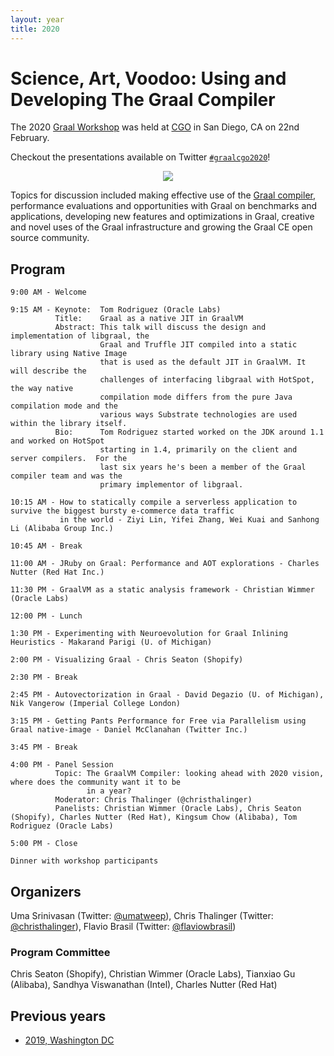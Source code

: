 ```yaml
---
layout: year
title: 2020
---
```


# Science, Art, Voodoo: Using and Developing The Graal Compiler
The 2020 [Graal Workshop](/) was held at [CGO](http://cgo.org/cgo2020/) in
San Diego, CA on 22nd February.

Checkout the presentations available on Twitter [`#graalcgo2020`](https://twitter.com/search?q=%23graalcgo2020&src=typd)!

<p style="text-align: center">
<img src="graalcgo2020.jpeg" class="rounded img-fluid" style="max-width: 100%" />
</p>


Topics for discussion included making effective use of the [Graal
compiler](https://github.com/oracle/graal), performance evaluations and
opportunities with Graal on benchmarks and applications, developing new
features and optimizations in Graal, creative and novel uses of the Graal
infrastructure and growing the Graal CE open source community.



## Program 
    9:00 AM - Welcome

    9:15 AM - Keynote:  Tom Rodriguez (Oracle Labs)
              Title:    Graal as a native JIT in GraalVM
              Abstract: This talk will discuss the design and implementation of libgraal, the
                        Graal and Truffle JIT compiled into a static library using Native Image
                        that is used as the default JIT in GraalVM. It will describe the
                        challenges of interfacing libgraal with HotSpot, the way native
                        compilation mode differs from the pure Java compilation mode and the
                        various ways Substrate technologies are used within the library itself.
              Bio:      Tom Rodriguez started worked on the JDK around 1.1 and worked on HotSpot
                        starting in 1.4, primarily on the client and server compilers.  For the
                        last six years he's been a member of the Graal compiler team and was the
                        primary implementor of libgraal.

    10:15 AM - How to statically compile a serverless application to survive the biggest bursty e-commerce data traffic 
               in the world - Ziyi Lin, Yifei Zhang, Wei Kuai and Sanhong Li (Alibaba Group Inc.)

    10:45 AM - Break

    11:00 AM - JRuby on Graal: Performance and AOT explorations - Charles Nutter (Red Hat Inc.)

    11:30 PM - GraalVM as a static analysis framework - Christian Wimmer (Oracle Labs)

    12:00 PM - Lunch

    1:30 PM - Experimenting with Neuroevolution for Graal Inlining Heuristics - Makarand Parigi (U. of Michigan)

    2:00 PM - Visualizing Graal - Chris Seaton (Shopify)

    2:30 PM - Break

    2:45 PM - Autovectorization in Graal - David Degazio (U. of Michigan), Nik Vangerow (Imperial College London)

    3:15 PM - Getting Pants Performance for Free via Parallelism using Graal native-image - Daniel McClanahan (Twitter Inc.)

    3:45 PM - Break

    4:00 PM - Panel Session
              Topic: The GraalVM Compiler: looking ahead with 2020 vision, where does the community want it to be 
                     in a year?
              Moderator: Chris Thalinger (@christhalinger)
              Panelists: Christian Wimmer (Oracle Labs), Chris Seaton (Shopify), Charles Nutter (Red Hat), Kingsum Chow (Alibaba), Tom Rodriguez (Oracle Labs)

    5:00 PM - Close
    
    Dinner with workshop participants 

## Organizers

Uma Srinivasan (Twitter: [@umatweep](https://twitter.com/umatweep)), Chris Thalinger (Twitter: [@christhalinger](https://twitter.com/christhalinger)), Flavio Brasil (Twitter: [@flaviowbrasil](https://twitter.com/flaviowbrasil))

### Program Committee

Chris Seaton (Shopify), Christian Wimmer (Oracle Labs), Tianxiao Gu (Alibaba), Sandhya Viswanathan (Intel), Charles Nutter (Red Hat)

## Previous years

* [2019, Washington DC](../2019/)
